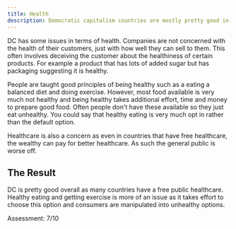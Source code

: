 ```yaml
---
title: Health
description: Democratic capitalism countries are mostly pretty good in regards to health with a majority having free public health care.
---
```


DC has some issues in terms of health. Companies are not concerned with the health of their customers, just with how well they can sell to them. This often involves deceiving the customer about the healthiness of certain products. For example a product that has lots of added sugar but has packaging suggesting it is healthy.

People are taught good principles of being healthy such as a eating a balanced diet and doing exercise. However, most food available is very much not healthy and being healthy takes additional effort, time and money to prepare good food. Often people don't have these available so they just eat unhealthy. You could say that healthy eating is very much opt in rather than the default option.

Healthcare is also a concern as even in countries that have free healthcare, the wealthy can pay for better healthcare. As such the general public is worse off.

## The Result

DC is pretty good overall as many countries have a free public healthcare. Healthy eating and getting exercise is more of an issue as it takes effort to choose this option and consumers are manipulated into unhealthy options.

Assessment: 7/10
